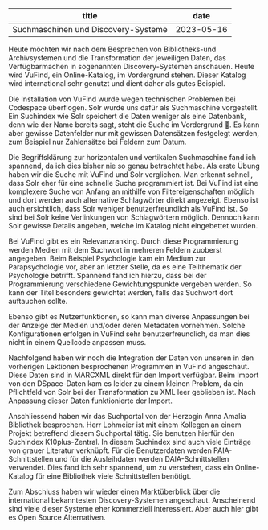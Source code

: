 |              title                   |    date       |
| ------------------------------------ | ------------- |
| Suchmaschinen und Discovery-Systeme  | 2023-05-16    |

Heute möchten wir nach dem Besprechen von Bibliotheks-und Archivsystemen und die Transformation der jeweiligen Daten, das Verfügbarmachen in sogenannten Discovery-Systemen anschauen. Heute wird VuFind, ein Online-Katalog, im Vordergrund stehen. Dieser Katalog wird international sehr genutzt und dient daher als gutes Beispiel.

Die Installation von VuFind wurde wegen technischen Problemen bei Codespace überflogen. Solr wurde uns dafür als Suchmaschine vorgestellt. Ein Suchindex wie Solr speichert die Daten weniger als eine Datenbank, denn wie der Name bereits sagt, steht die Suche im Vordergrund . Es kann aber gewisse Datenfelder nur mit gewissen Datensätzen festgelegt werden, zum Beispiel nur Zahlensätze bei Feldern zum Datum.

Die Begriffsklärung zur horizontalen und vertikalen Suchmaschine fand ich spannend, da ich dies bisher nie so genau betrachtet habe. Als erste Übung haben wir die Suche mit VuFind und Solr verglichen. Man erkennt schnell, dass Solr eher für eine schnelle Suche programmiert ist. Bei VuFind ist eine komplexere Suche von Anfang an mithilfe von Filtereigenschaften möglich und dort werden auch alternative Schlagwörter direkt angezeigt. Ebenso ist auch ersichtlich, dass Solr weniger benutzerfreundlich als VuFind ist. So sind bei Solr keine Verlinkungen von Schlagwörtern möglich. Dennoch kann Solr gewisse Details angeben, welche im Katalog nicht eingebettet wurden.

Bei VuFind gibt es ein Relevanzranking. Durch diese Programmierung werden Medien mit dem Suchwort in mehreren Feldern zuoberst angegeben. Beim Beispiel Psychologie kam ein Medium zur Parapsychologie vor, aber an letzter Stelle, da es eine Teilthematik der Psychologie betrifft. Spannend fand ich hierzu, dass bei der Programmierung verschiedene Gewichtungspunkte vergeben werden. So kann der Titel besonders gewichtet werden, falls das Suchwort dort auftauchen sollte.

Ebenso gibt es Nutzerfunktionen, so kann man diverse Anpassungen bei der Anzeige der Medien und/oder deren Metadaten vornehmen. Solche Konfigurationen erfolgen in VuFind sehr benutzerfreundlich, da man dies nicht in einem Quellcode anpassen muss.

Nachfolgend haben wir noch die Integration der Daten von unseren in den vorherigen Lektionen besprochenen Programmen in VuFind angeschaut. Diese Daten sind in MARCXML direkt für den Import verfügbar. Beim Import von den DSpace-Daten kam es leider zu einem kleinen Problem, da ein Pflichtfeld von Solr bei der Transformation zu XML leer geblieben ist. Nach Anpassung dieser Daten funktionierte der Import.

Anschliessend haben wir das Suchportal von der Herzogin Anna Amalia Bibliothek besprochen. Herr Lohmeier ist mit einem Kollegen an einem Projekt betreffend diesem Suchportal tätig. Sie benutzen hierfür den Suchindex K10plus-Zentral. In diesem Suchindex sind auch viele Einträge von grauer Literatur verknüpft. Für die Benutzerdaten werden PAIA-Schnittstellen und für die Ausleihdaten werden DAIA-Schnittstellen verwendet. Dies fand ich sehr spannend, um zu verstehen, dass ein Online-Katalog für eine Bibliothek viele Schnittstellen benötigt.

Zum Abschluss haben wir wieder einen Marktüberblick über die international bekanntesten Discovery-Systemen angeschaut. Anscheinend sind viele dieser Systeme eher kommerziell interessiert. Aber auch hier gibt es Open Source Alternativen.
